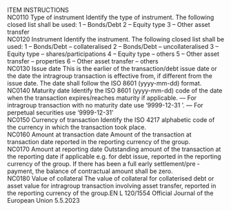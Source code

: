  
ITEM  INSTRUCTIONS  
NC0110  Type of instrument  Identify the type of instrument. 
The following closed list shall be used: 
1 – Bonds/Debt 
2 – Equity type 
3 – Other asset transfer  
NC0120  Instrument  Identify the instrument. The following closed list shall be used: 
1 – Bonds/Debt – collateralised 
2 – Bonds/Debt – uncollateralised 
3 – Equity type – shares/participations 
4 – Equity type – others 
5 – Other asset transfer – properties 
6 – Other asset transfer – others  
NC0130  Issue date  This is the earlier of the transaction/debt issue date or the date the intragroup transaction is 
effective from, if different from the issue date. 
The date shall follow the ISO 8601 (yyyy-mm-dd) format.  
NC0140  Maturity date  Identify the ISO 8601 (yyyy-mm-dd) code of the date when the transaction expires/reaches 
maturity if applicable. 
— For intragroup transaction with no maturity date use ‘9999-12-31 ’. 
— For perpetual securities use ‘9999-12-31’  
NC0150  Currency of transaction  Identify the ISO 4217 alphabetic code of the currency in which the transaction took place.  
NC0160  Amount at transaction 
date  Amount of the transaction at transaction date reported in the reporting currency of the 
group.  
NC0170  Amount at reporting 
date  Outstanding amount of the transaction at the reporting date if applicable e.g. for debt issue, 
reported in the reporting currency of the group. If there has been a full early settlement/pre ­
payment, the balance of contractual amount shall be zero.  
NC0180  Value of collateral  The value of collateral for collaterised debt or asset value for intragroup transaction involving 
asset transfer, reported in the reporting currency of the group.EN  L 120/1554 Official Journal of the European Union 5.5.2023
